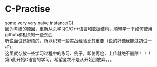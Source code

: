 # C-Practise
some very very naive instance(C).<br />
因为考研的原因，重新从头学习C/C++语言和数据结构，顺带学一下如何使用github和相关的一些东西.<br />
听说面试还挺烦的，所以积累一些实战经验比较重要（说的好像我能过初试一样）。<br>
这里就存放一些学习过程中的练习、例子，即使再尬，上传就绝不删除！！！<br>
第n此开始C语言的学习，希望这次不是从开始到放弃。。。

